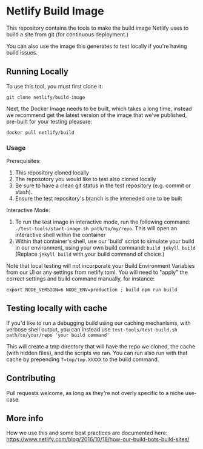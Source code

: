# Netlify Build Image

This repository contains the tools to make the build image Netlify uses to build a site from git (for continuous deployment.)

You can also use the image this generates to test locally if you're having build issues.

## Running Locally

To use this tool, you must first clone it:
```
git clone netlify/build-image
```

Next, the Docker Image needs to be built, which takes a long time, instead we recommend get the latest version of the image that we've published, pre-built for your testing pleasure:
```
docker pull netlify/build
```

### Usage
Prerequisites:
1. This repository cloned locally
2. The reposotory you would like to test also cloned locally
3. Be sure to have a clean git status in the test repository (e.g. commit or stash).
4. Ensure the test repository's branch is the inteneded one to be built

Interactive Mode:
1. To run the test image in interactive mode, run the following command: `./test-tools/start-image.sh path/to/my/repo`.  This will open an interactive shell within the container
2. Within that container's shell, use our 'build' script to simulate your build in our environment, using your own build command: `build jekyll build` (Replace `jekyll build` with your build command of choice.)

Note that local testing will not incorporate your Build Environment Variables from our UI or any settings from netlify.toml.  You will need to "apply" the correct settings and build command manually, for instance:

```
export NODE_VERSION=6 NODE_ENV=production ; build npm run build
```

## Testing locally with cache

If you'd like to run a debugging build using our caching mechanisms, with verbose shell output, you can instead use `test-tools/test-build.sh path/to/your/repo 'your build command'`

This will create a tmp directory that will have the repo we cloned, the cache (with hidden files), and the scripts we ran.
You can run also run with that cache by prepending `T=tmp/tmp.XXXXX` to the build command.

## Contributing

Pull requests welcome, as long as they're not overly specific to a niche use-case.

## More info

How we use this and some best practices are documented here: https://www.netlify.com/blog/2016/10/18/how-our-build-bots-build-sites/
